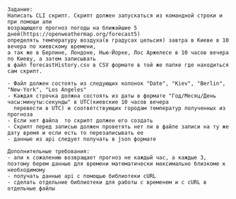     Задание:
    Написать CLI скрипт. Скрипт должен запускаться из командной строки и при помощи апи
    возращющего прогноз погоды на ближайшие 5 дней(https://openweathermap.org/forecast5)
    определять температуру воздуха(в градусах цельсия) завтра в Киеве в 10 вечера по киевскому времени,
    а так же в Берлине, Лондоне, Нью-Йорке, Лос Аржелесе в 10 часов вечера по Киеву, а затем записывать
    в файл forecastHistory.csv в CSV формате в той же папке где находиться сам скрипт.

    - Файл должен состоять из следующих колонок "Date", "Kiev", "Berlin", "New-York", "Los Angeles"
    - Каждая строчка должна состоять из даты в формате "Год/Месяц/День часы:минуты:секунды" в UTC(киевские 10 часов вечера
      перевести в UTC) и соответствующих городам температур полученных из прогноза
    - Если нет файла  то скрипт должен его создать
    - Скрипт перед записью должен проветять нет ли в файле записи на ту же дату время и если есть то перезаписывать ее
    - данные из api следует получать в json формате

    Дополнительные требования:
    - апи к сожалению возвращает прогноз не каждый час, а каждые 3, поэтому берем данные для времени математически максимально близкоме к необходимому
    - получать данные api с помощью библиотеки cURL
    - сделать отдельние библиотеки для работы с временем и с cURL в отдельные файлы
